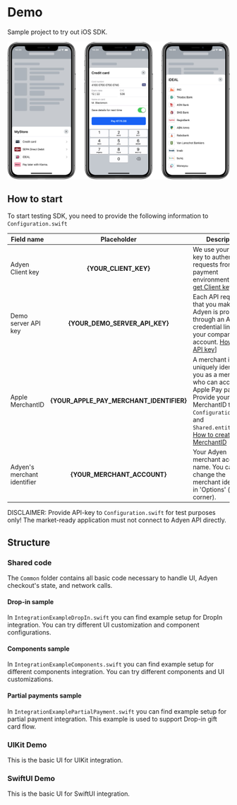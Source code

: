 # Demo

Sample project to try out iOS SDK.

![DropIn preview](Screenshots/dropin-ios.jpg)

## How to start

To start testing SDK, you need to provide the following information to `Configuration.swift`

| Field name | Placeholder | Description |
| ------------- |:-------------:| ----- |
| Adyen Client key| **{YOUR_CLIENT_KEY}** | We use your client key to authenticate requests from your payment environment. [How to get Client key](https://docs.adyen.com/development-resources/client-side-authentication#get-your-client-key) |
| Demo server API key | **{YOUR_DEMO_SERVER_API_KEY}** | Each API request that you make to Adyen is processed through an API credential linked to your company account. [How to get API key](https://docs.adyen.com/development-resources/api-credentials#generate-api-key)] |
| Apple MerchantID | **{YOUR_APPLE_PAY_MERCHANT_IDENTIFIER}** | A merchant identifier uniquely identifies you as a merchant who can accept Apple Pay payments. Provide your Apple MerchantID to `Configuration.swift` and `Shared.entitlements`. [How to create MerchantID](https://docs.adyen.com/payment-methods/apple-pay/enable-apple-pay#create-merchant-identifier) |
| Adyen's merchant identifier | **{YOUR_MERCHANT_ACCOUNT}**  | Your Adyen merchant account name. You can also change the merchant identifier in 'Options' (top right corner). |


DISCLAIMER:
Provide API-key to `Configuration.swift` for test purposes only!
The market-ready application must not connect to Adyen API directly.

## Structure

### Shared code

The `Common` folder contains all basic code necessary to handle UI, Adyen checkout's state, and network calls.

#### Drop-in sample

In `IntegrationExampleDropIn.swift` you can find example setup for DropIn integration.
You can try different UI customization and component configurations.

#### Components sample

In `IntegrationExampleComponents.swift` you can find example setup for different components integration.
You can try different components and UI customizations.

#### Partial payments sample

In `IntegrationExamplePartialPayment.swift` you can find example setup for partial payment integration.
This example is used to support Drop-in gift card flow.

### UIKit Demo

This is the basic UI for UIKit integration.

### SwiftUI Demo

This is the basic UI for SwiftUI integration.

